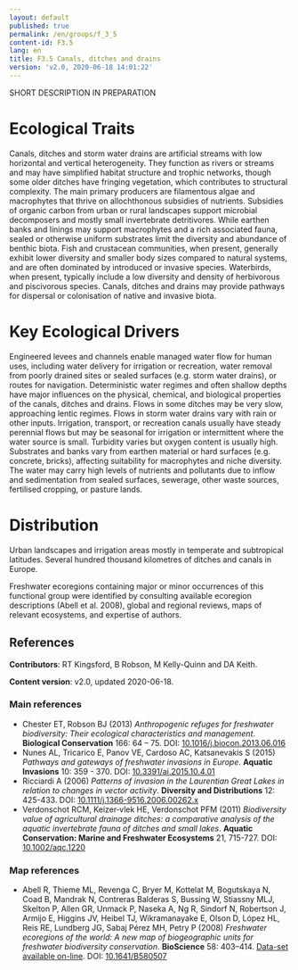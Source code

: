 ```yaml
---
layout: default
published: true
permalink: /en/groups/f_3_5
content-id: F3.5
lang: en
title: F3.5 Canals, ditches and drains
version: 'v2.0, 2020-06-18 14:01:22'
---
```


SHORT DESCRIPTION IN PREPARATION

# Ecological Traits
 
Canals, ditches and storm water drains are artificial streams with low horizontal and vertical heterogeneity. They function as rivers or streams and may have simplified habitat structure and trophic networks, though some older ditches have fringing vegetation, which contributes to structural complexity. The main primary producers are filamentous algae and macrophytes that thrive on allochthonous subsidies of nutrients. Subsidies of organic carbon from urban or rural landscapes support microbial decomposers and mostly small invertebrate detritivores. While earthen banks and linings may support macrophytes and a rich associated fauna, sealed or otherwise uniform substrates limit the diversity and abundance of benthic biota. Fish and crustacean communities, when present, generally exhibit lower diversity and smaller body sizes compared to natural systems, and are often dominated by introduced or invasive species. Waterbirds, when present, typically include a low diversity and density of herbivorous and piscivorous species. Canals, ditches and drains may provide pathways for dispersal or colonisation of native and invasive biota.
 
# Key Ecological Drivers
 
Engineered levees and channels enable managed water flow for human uses, including water delivery for irrigation or recreation, water removal from poorly drained sites or sealed surfaces (e.g. storm water drains), or routes for navigation. Deterministic water regimes and often shallow depths have major influences on the physical, chemical, and biological properties of the canals, ditches and drains. Flows in some ditches may be very slow, approaching lentic regimes. Flows in storm water drains vary with rain or other inputs. Irrigation, transport, or recreation canals usually have steady perennial flows but may be seasonal for irrigation or intermittent where the water source is small. Turbidity varies but oxygen content is usually high. Substrates and banks vary from earthen material or hard surfaces (e.g. concrete, bricks), affecting suitability for macrophytes and niche diversity. The water may carry high levels of nutrients and pollutants due to inflow and sedimentation from sealed surfaces, sewerage, other waste sources, fertilised cropping, or pasture lands.
 
# Distribution
 
Urban landscapes and irrigation areas mostly in temperate and subtropical latitudes. Several hundred thousand kilometres of ditches and canals in Europe.

Freshwater ecoregions containing major or minor occurrences of this functional group were identified by consulting available ecoregion descriptions (Abell et al. 2008), global and regional reviews, maps of relevant ecosystems, and expertise of authors.

## References

**Contributors**: RT Kingsford, B Robson, M Kelly-Quinn and DA Keith.

**Content version**: v2.0, updated 2020-06-18.

### Main references
* Chester ET, Robson BJ  (2013) *Anthropogenic refuges for freshwater biodiversity: Their ecological characteristics and management*. **Biological Conservation** 166: 64 – 75. DOI: [10.1016/j.biocon.2013.06.016](http://doi.org/10.1016/j.biocon.2013.06.016)
* Nunes AL, Tricarico E, Panov VE, Cardoso AC, Katsanevakis S  (2015) *Pathways and gateways of freshwater invasions in Europe*. **Aquatic Invasions** 10: 359 - 370. DOI: [10.3391/ai.2015.10.4.01](http://doi.org/10.3391/ai.2015.10.4.01)
* Ricciardi A (2006) *Patterns of invasion in the Laurentian Great Lakes in relation to changes in vector activity*. **Diversity and Distributions** 12: 425-433. DOI: [10.1111/j.1366-9516.2006.00262.x](http://doi.org/10.1111/j.1366-9516.2006.00262.x)
* Verdonschot RCM, Keizer‐vlek HE, Verdonschot PFM (2011) *Biodiversity value of agricultural drainage ditches: a comparative analysis of the aquatic invertebrate fauna of ditches and small lakes*. **Aquatic Conservation: Marine and Freshwater Ecosystems** 21, 715-727. DOI: [10.1002/aqc.1220](http://doi.org/10.1002/aqc.1220)

### Map references
* Abell R, Thieme ML, Revenga C, Bryer M, Kottelat M, Bogutskaya N, Coad B, Mandrak N, Contreras Balderas S, Bussing W, Stiassny MLJ, Skelton P, Allen GR, Unmack P, Naseka A, Ng R, Sindorf N, Robertson J, Armijo E, Higgins JV, Heibel TJ, Wikramanayake E, Olson D, López HL, Reis RE, Lundberg JG, Sabaj Pérez MH, Petry P  (2008) *Freshwater ecoregions of the world: A new map of biogeographic units for freshwater biodiversity conservation*. **BioScience** 58: 403–414. [Data-set available on-line](http://www.feow.org). DOI: [10.1641/B580507](http://doi.org/10.1641/B580507)
